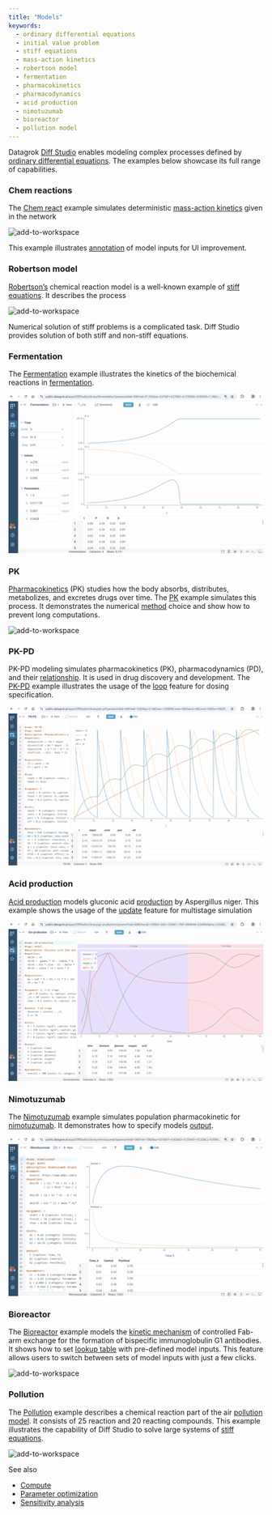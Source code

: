 ```yaml
---
title: "Models"
keywords:
  - ordinary differential equations
  - initial value problem
  - stiff equations
  - mass-action kinetics
  - robertson model
  - fermentation
  - pharmacokinetics
  - pharmacodynamics
  - acid production
  - nimotuzumab
  - bioreactor
  - pollution model
---
```

Datagrok [Diff Studio](diff-studio.md) enables modeling complex processes defined by [ordinary differential equations](https://en.wikipedia.org/wiki/Ordinary_differential_equation). The examples below showcase its full range of capabilities.

### Chem reactions

The [Chem react](https://public.datagrok.ai/file/System.AppData/DiffStudio/library/chem-react.ivp) example simulates deterministic [mass-action kinetics](https://en.wikipedia.org/wiki/Law_of_mass_action) given in the network

![add-to-workspace](pics/diff-studio-chem-react-network.png)

This example illustrates [annotation](diff-studio.md#user-interface-options) of model inputs for UI improvement.

### Robertson model

[Robertson’s](https://public.datagrok.ai/file/System.AppData/DiffStudio/library/robertson.ivp) chemical reaction model is a well-known example of [stiff equations](https://en.wikipedia.org/wiki/Stiff_equation). It describes the process

![add-to-workspace](pics/diff-studio-robertson-network.png)

Numerical solution of stiff problems is a complicated task. Diff Studio provides solution of both stiff and non-stiff equations.

### Fermentation

The [Fermentation](https://public.datagrok.ai/file/System.AppData/DiffStudio/library/fermentation.ivp) example illustrates the kinetics of the biochemical reactions in [fermentation](https://en.wikipedia.org/wiki/Fermentation).

![add-to-workspace](pics/diff-studio-fermentation.gif)

### PK

[Pharmacokinetics](https://en.wikipedia.org/wiki/Pharmacokinetics) (PK) studies how the body absorbs, distributes, metabolizes, and excretes drugs over time. The [PK](https://public.datagrok.ai/file/System.AppData/DiffStudio/library/pk.ivp) example simulates this process. It demonstrates the numerical [method](diff-studio.md#solver-configuration) choice and show how to prevent long computations.

![add-to-workspace](pics/diff-studio-pk.png)

### PK-PD

PK-PD modeling simulates pharmacokinetics (PK), pharmacodynamics (PD), and their [relationship](https://www.ncbi.nlm.nih.gov/pmc/articles/PMC7348046). It is used in drug discovery and development. The [PK-PD](https://public.datagrok.ai/file/System.AppData/DiffStudio/library/pk-pd.ivp) example illustrates the usage of the [loop](diff-studio.md#cyclic-processes) feature for dosing specification.

![add-to-workspace](pics/diff-studio-pk-pd.gif)

### Acid production

[Acid production](https://public.datagrok.ai/file/System.AppData/DiffStudio/library/ga-production.ivp) models gluconic acid [production](https://oatao.univ-toulouse.fr/9919/1/Elqotbi_9919.pdf) by Aspergillus niger. This example shows the usage of the [update](diff-studio.md#multistage-processes) feature for multistage simulation

![add-to-workspace](pics/diff-studio-acid-production.gif)

### Nimotuzumab

The [Nimotuzumab](https://public.datagrok.ai/file/System.AppData/DiffStudio/library/nimotuzumab.ivp) example simulates population pharmacokinetic for [nimotuzumab](https://www.mdpi.com/1999-4923/12/12/1147). It demonstrates how to specify models [output](diff-studio.md#user-interface-options).

![add-to-workspace](pics/diff-studio-nimotuzumab.gif)

### Bioreactor

The [Bioreactor](https://public.datagrok.ai/file/System.AppData/DiffStudio/library/bioreactor.ivp) example models the [kinetic mechanism](https://doi.org/10.1074/jbc.RA117.000303) of controlled Fab-arm exchange for the formation of bispecific immunoglobulin G1 antibodies. It shows how to set [lookup table](diff-studio.md#user-interface-options) with pre-defined model inputs. This feature allows users to switch between sets of model inputs with just a few clicks.

![add-to-workspace](pics/diff-studio-bioreactor.png)

### Pollution

The [Pollution](https://public.datagrok.ai/file/System.AppData/DiffStudio/library/pollution.ivp) example describes a chemical reaction part of the air [pollution model](https://archimede.uniba.it/~testset/problems/pollu.php). It consists of 25 reaction and 20 reacting compounds. This example illustrates the capability of Diff Studio to solve large systems of [stiff equations](https://en.wikipedia.org/wiki/Stiff_equation).

![add-to-workspace](pics/diff-studio-pollution.png)

See also

* [Compute](compute.md)
* [Parameter optimization](function-analysis.md#parameter-optimization)
* [Sensitivity analysis](function-analysis.md#sensitivity-analysis)
